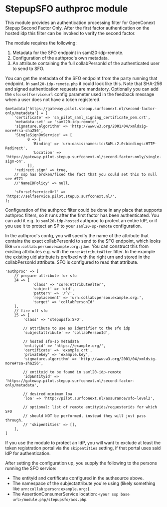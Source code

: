 StepupSFO authproc module
=========================

This module provides an authentication processing filter for OpenConext
Stepup Second Factor Only. After the first factor authentication on
the hosted idp this filter can be invoked to verify the second factor.

The module requires the following:
1. Metadata for the SFO endpoint in saml20-idp-remote.
1. Configuration of the authproc's own metadata.
1. An attribute containing the full collabPersonId of the authenticated
   user to send to SFO.

You can get the metadata of the SFO endpoint from the party running that
endpoint. In `saml20-idp-remote.php` it could look like this. Note that
SHA-256 and signed authentication requests are mandatory. Optionally
you can add the `sfo:selfserviceurl` config parameter used in the
feedback message when a user does not have a token registered.

    $metadata['https://gateway.pilot.stepup.surfconext.nl/second-factor-only/metadata'] = [
        'certificate' => 'sa_pilot_saml_signing_certificate_pem.crt',
        'metadata-set' => 'saml20-idp-remote',
        'signature.algorithm' => 'http://www.w3.org/2001/04/xmldsig-more#rsa-sha256',
        'SingleSignOnService' => [
              0 => [
                'Binding' => 'urn:oasis:names:tc:SAML:2.0:bindings:HTTP-Redirect',
                'Location' => 'https://gateway.pilot.stepup.surfconext.nl/second-factor-only/single-sign-on',
              ]],
        'redirect.sign' => true,
        // ssp has broken/fixed the fact that you could set this to null see #771
        //'NameIDPolicy' => null,
        
        'sfo:selfserviceUrl' => 'https://selfservice.pilot.stepup.surfconext.nl/',
    ];

Configuration of the authproc filter could be done in any place that supports
authproc filters, so it runs after the first factor has been authenticated.
You can add it e.g. to `saml20-idp-hosted` authproc to protect an entire IdP,
or if you use it to protect an SP to your `saml20-sp-remote` configuration.

In the authproc's confg, you will specify the name of the attribute that
contains the exact collabPersonId to send to the SFO endpoint, which looks like
`urn:collab:person:example.org:jdoe`.  You can construct this from existing
attributes e.g. with the `core:AttributeAlter` filter. In the example the
existing uid attribute is prefixed with the right urn and stored in the
collabPersonId attribute. SFO is configured to read that attribute.

    'authproc' => [
        // prepare attribute for sfo
        24 => [
                'class' => 'core:AttributeAlter',
                'subject' => 'uid',
                'pattern' => '/^/',
                'replacement' => 'urn:collab:person:example.org:',
                'target' => 'collabPersonId'
        ],
        // fire off sfo
        25 => [
            'class' => 'stepupsfo:SFO',

            // attribute to use as identifier to the sfo idp
            'subjectattribute' => 'collabPersonId',

            // hosted sfo-sp metadata
            'entityid' => 'https://example.org/',
            'certificate' => 'example.crt',
            'privatekey' => 'example.key',
            'signature.algorithm' => 'http://www.w3.org/2001/04/xmldsig-more#rsa-sha256',

            // entityid to be found in saml20-idp-remote
            'idpEntityid' => 'https://gateway.pilot.stepup.surfconext.nl/second-factor-only/metadata',

            // desired minimum loa
            'loa' => 'http://pilot.surfconext.nl/assurance/sfo-level2',

            // optional: list of remote entityids/requesterids for which SFO
            // should NOT be performed, instead they will just pass through.
            // 'skipentities' => [],
        ],
    ]

If you use the module to protect an IdP, you will want to exclude at least the
token registration portal via the `skipentities` setting, if that portal uses
said IdP for authentication.

After setting the configuration up, you supply the following to the persons
running the SFO service:
- The entityid and certificate configured in the authsource above.
- The namespace of the subjectattribute you're using (likely something like `urn:collab:person:example.org:`).
- The AssertionConsumerService location: `<your ssp base url>/module.php/stepupsfo/acs.php`.
